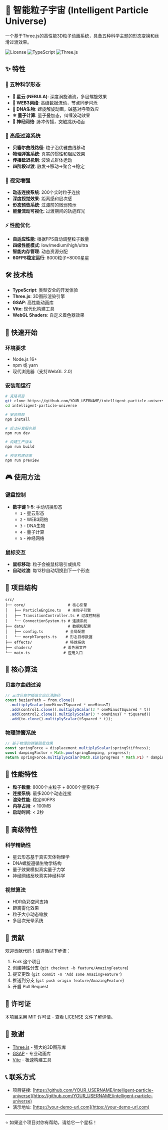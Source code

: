 # 🌌 智能粒子宇宙 (Intelligent Particle Universe)

一个基于Three.js的高性能3D粒子动画系统，具备五种科学主题的形态变换和丝滑过渡效果。

![License](https://img.shields.io/badge/license-MIT-blue.svg)
![TypeScript](https://img.shields.io/badge/TypeScript-007ACC?logo=typescript&logoColor=white)
![Three.js](https://img.shields.io/badge/Three.js-black?logo=three.js&logoColor=white)

## ✨ 特性

### 🎨 五种科学形态
- **🌌 星云 (NEBULA)**: 深度涡旋湍流，多层螺旋效果
- **🔗 WEB3网络**: 高级数据流动，节点同步闪烁
- **🧬 DNA生物**: 螺旋解旋动画，碱基对呼吸效应
- **⚛️ 量子计算**: 量子叠加态，纠缠波动效果
- **🧠 神经网络**: 脉冲传播，突触跳跃动画

### 🚀 高级过渡系统
- **贝塞尔曲线路径**: 粒子沿优雅曲线移动
- **物理弹簧系统**: 真实的惯性和阻尼效果
- **传播延迟机制**: 波浪式群体运动
- **四阶段过渡**: 散发→移动→聚合→稳定

### 🎯 视觉增强
- **动态连接系统**: 200个实时粒子连接
- **深度视觉效果**: 距离感和层次感
- **形态预告系统**: 过渡前的微弱预示
- **能量流动可视化**: 过渡期间的轨迹辉光

### ⚡ 性能优化
- **自适应性能**: 根据FPS自动调整粒子数量
- **四级性能模式**: low/medium/high/ultra
- **智能内存管理**: 动态资源分配
- **60FPS稳定运行**: 8000粒子+8000星星

## 🛠️ 技术栈

- **TypeScript**: 类型安全的开发体验
- **Three.js**: 3D图形渲染引擎
- **GSAP**: 高性能动画库
- **Vite**: 现代化构建工具
- **WebGL Shaders**: 自定义着色器效果

## 🚀 快速开始

### 环境要求
- Node.js 16+ 
- npm 或 yarn
- 现代浏览器（支持WebGL 2.0）

### 安装和运行

```bash
# 克隆项目
git clone https://github.com/YOUR_USERNAME/intelligent-particle-universe.git
cd intelligent-particle-universe

# 安装依赖
npm install

# 启动开发服务器
npm run dev

# 构建生产版本
npm run build

# 预览构建结果
npm run preview
```

## 🎮 使用方法

### 键盘控制
- **数字键 1-5**: 手动切换形态
  - `1` - 星云形态
  - `2` - WEB3网络
  - `3` - DNA生物
  - `4` - 量子计算
  - `5` - 神经网络

### 鼠标交互
- **鼠标移动**: 粒子会被鼠标吸引或排斥
- **自动过渡**: 每12秒自动切换到下一个形态

## 📁 项目结构

```
src/
├── core/                   # 核心引擎
│   ├── ParticleEngine.ts   # 主粒子引擎
│   ├── TransitionController.ts # 过渡控制器
│   └── ConnectionSystem.ts # 连接系统
├── data/                   # 数据和配置
│   ├── config.ts          # 全局配置
│   └── morphTargets.ts    # 形态目标数据
├── effects/               # 特效系统
├── shaders/              # 着色器文件
└── main.ts               # 应用入口
```

## 🎨 核心算法

### 贝塞尔曲线过渡
```typescript
// 三次贝塞尔插值实现丝滑路径
const bezierPath = from.clone()
  .multiplyScalar(oneMinusTSquared * oneMinusT)
  .add(control1.clone().multiplyScalar(3 * oneMinusTSquared * t))
  .add(control2.clone().multiplyScalar(3 * oneMinusT * tSquared))
  .add(to.clone().multiplyScalar(tSquared * t));
```

### 物理弹簧系统
```typescript
// 基于物理的弹簧阻尼效果
const springForce = displacement.multiplyScalar(springStiffness);
const dampingFactor = Math.pow(springDamping, progress);
return springForce.multiplyScalar(Math.sin(progress * Math.PI) * dampingFactor);
```

## 🎯 性能特性

- **粒子数量**: 8000个主粒子 + 8000个星空粒子
- **连接系统**: 最多200个动态连接
- **渲染性能**: 稳定60FPS
- **内存占用**: < 100MB
- **启动时间**: < 2秒

## 🌟 高级特性

### 科学精确性
- 星云形态基于真实天体物理学
- DNA螺旋遵循生物学结构
- 量子效果模拟真实量子力学
- 神经网络反映真实神经科学

### 视觉算法
- HDR色彩空间支持
- 距离雾化效果
- 粒子大小动态缩放
- 多层次光晕系统

## 🤝 贡献

欢迎贡献代码！请遵循以下步骤：

1. Fork 这个项目
2. 创建特性分支 (`git checkout -b feature/AmazingFeature`)
3. 提交更改 (`git commit -m 'Add some AmazingFeature'`)
4. 推送到分支 (`git push origin feature/AmazingFeature`)
5. 开启 Pull Request

## 📄 许可证

本项目采用 MIT 许可证 - 查看 [LICENSE](LICENSE) 文件了解详情。

## 🙏 致谢

- [Three.js](https://threejs.org/) - 强大的3D图形库
- [GSAP](https://greensock.com/gsap/) - 专业动画库
- [Vite](https://vitejs.dev/) - 极速构建工具

## 📞 联系方式

- 项目链接: [https://github.com/YOUR_USERNAME/intelligent-particle-universe](https://github.com/YOUR_USERNAME/intelligent-particle-universe)
- 演示地址: [https://your-demo-url.com](https://your-demo-url.com)

---

⭐ 如果这个项目对你有帮助，请给它一个星标！ 